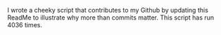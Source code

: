 I wrote a cheeky script that contributes to my Github by updating this ReadMe to illustrate why more than commits matter. This script has run 4036 times.